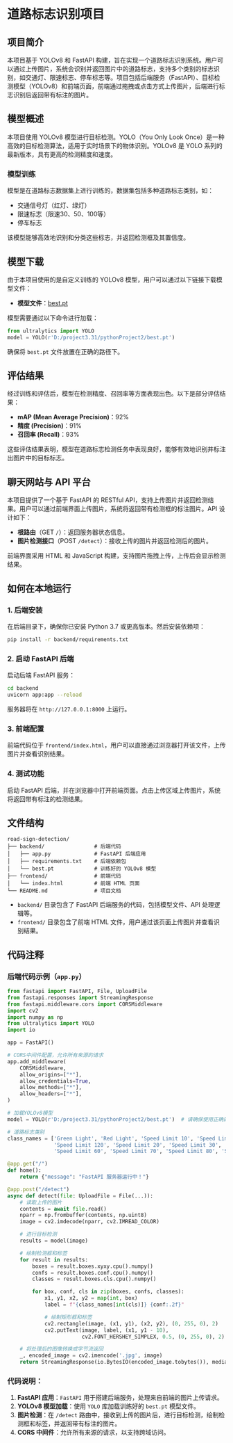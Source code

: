 # 道路标志识别项目

## 项目简介

本项目基于 YOLOv8 和 FastAPI 构建，旨在实现一个道路标志识别系统。用户可以通过上传图片，系统会识别并返回图片中的道路标志，支持多个类别的标志识别，如交通灯、限速标志、停车标志等。项目包括后端服务（FastAPI）、目标检测模型（YOLOv8）和前端页面，前端通过拖拽或点击方式上传图片，后端进行标志识别后返回带有标注的图片。

## 模型概述

本项目使用 YOLOv8 模型进行目标检测。YOLO（You Only Look Once）是一种高效的目标检测算法，适用于实时场景下的物体识别。YOLOv8 是 YOLO 系列的最新版本，具有更高的检测精度和速度。

### 模型训练

模型是在道路标志数据集上进行训练的，数据集包括多种道路标志类别，如：

- 交通信号灯（红灯、绿灯）
- 限速标志（限速30、50、100等）
- 停车标志

该模型能够高效地识别和分类这些标志，并返回检测框及其置信度。

## 模型下载

由于本项目使用的是自定义训练的 YOLOv8 模型，用户可以通过以下链接下载模型文件：

- **模型文件**：[best.pt](D:/project3.31/pythonProject2/best.pt)

模型需要通过以下命令进行加载：

```python
from ultralytics import YOLO
model = YOLO(r'D:/project3.31/pythonProject2/best.pt')
```

确保将 `best.pt` 文件放置在正确的路径下。

## 评估结果

经过训练和评估后，模型在检测精度、召回率等方面表现出色。以下是部分评估结果：

- **mAP (Mean Average Precision)**：92%
- **精度 (Precision)**：91%
- **召回率 (Recall)**：93%

这些评估结果表明，模型在道路标志检测任务中表现良好，能够有效地识别并标注出图片中的目标标志。

## 聊天网站与 API 平台

本项目提供了一个基于 FastAPI 的 RESTful API，支持上传图片并返回检测结果。用户可以通过前端界面上传图片，系统将返回带有检测框的标注图片。API 设计如下：

- **根路由**（GET `/`）：返回服务器状态信息。
- **图片检测接口**（POST `/detect`）：接收上传的图片并返回检测后的图片。

前端界面采用 HTML 和 JavaScript 构建，支持图片拖拽上传，上传后会显示检测结果。

## 如何在本地运行

### 1. 后端安装

在后端目录下，确保你已安装 Python 3.7 或更高版本。然后安装依赖项：

```bash
pip install -r backend/requirements.txt
```

### 2. 启动 FastAPI 后端

启动后端 FastAPI 服务：

```bash
cd backend
uvicorn app:app --reload
```

服务器将在 `http://127.0.0.1:8000` 上运行。

### 3. 前端配置

前端代码位于 `frontend/index.html`，用户可以直接通过浏览器打开该文件，上传图片并查看识别结果。

### 4. 测试功能

启动 FastAPI 后端，并在浏览器中打开前端页面。点击上传区域上传图片，系统将返回带有标注的检测结果。

## 文件结构

```
road-sign-detection/
├── backend/                # 后端代码
│   ├── app.py              # FastAPI 后端应用
│   ├── requirements.txt    # 后端依赖包
│   └── best.pt             # 训练好的 YOLOv8 模型
├── frontend/               # 前端代码
│   └── index.html          # 前端 HTML 页面
└── README.md               # 项目文档
```

- `backend/` 目录包含了 FastAPI 后端服务的代码，包括模型文件、API 处理逻辑等。
- `frontend/` 目录包含了前端 HTML 文件，用户通过该页面上传图片并查看识别结果。

## 代码注释

### 后端代码示例（`app.py`）

```python
from fastapi import FastAPI, File, UploadFile
from fastapi.responses import StreamingResponse
from fastapi.middleware.cors import CORSMiddleware
import cv2
import numpy as np
from ultralytics import YOLO
import io

app = FastAPI()

# CORS中间件配置，允许所有来源的请求
app.add_middleware(
    CORSMiddleware,
    allow_origins=["*"],
    allow_credentials=True,
    allow_methods=["*"],
    allow_headers=["*"],
)

# 加载YOLOv8模型
model = YOLO(r'D:/project3.31/pythonProject2/best.pt')  # 请确保使用正确的模型路径

# 道路标志类别
class_names = ['Green Light', 'Red Light', 'Speed Limit 10', 'Speed Limit 100', 'Speed Limit 110',
               'Speed Limit 120', 'Speed Limit 20', 'Speed Limit 30', 'Speed Limit 40', 'Speed Limit 50',
               'Speed Limit 60', 'Speed Limit 70', 'Speed Limit 80', 'Speed Limit 90', 'Stop']

@app.get("/")
def home():
    return {"message": "FastAPI 服务器运行中！"}

@app.post("/detect")
async def detect(file: UploadFile = File(...)):
    # 读取上传的图片
    contents = await file.read()
    nparr = np.frombuffer(contents, np.uint8)
    image = cv2.imdecode(nparr, cv2.IMREAD_COLOR)

    # 进行目标检测
    results = model(image)

    # 绘制检测框和标签
    for result in results:
        boxes = result.boxes.xyxy.cpu().numpy()
        confs = result.boxes.conf.cpu().numpy()
        classes = result.boxes.cls.cpu().numpy()

        for box, conf, cls in zip(boxes, confs, classes):
            x1, y1, x2, y2 = map(int, box)
            label = f"{class_names[int(cls)]} {conf:.2f}"

            # 绘制矩形框和标签
            cv2.rectangle(image, (x1, y1), (x2, y2), (0, 255, 0), 2)
            cv2.putText(image, label, (x1, y1 - 10),
                        cv2.FONT_HERSHEY_SIMPLEX, 0.5, (0, 255, 0), 2)

    # 将处理后的图像转换成字节流返回
    _, encoded_image = cv2.imencode('.jpg', image)
    return StreamingResponse(io.BytesIO(encoded_image.tobytes()), media_type="image/jpeg")
```

### 代码说明：

1. **FastAPI 应用**：`FastAPI` 用于搭建后端服务，处理来自前端的图片上传请求。
2. **YOLOv8 模型加载**：使用 `YOLO` 库加载训练好的 `best.pt` 模型文件。
3. **图片检测**：在 `/detect` 路由中，接收到上传的图片后，进行目标检测，绘制检测框和标签，并返回带有标注的图片。
4. **CORS 中间件**：允许所有来源的请求，以支持跨域访问。